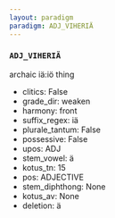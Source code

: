 ```yaml
---
layout: paradigm
paradigm: ADJ_VIHERIÄ
---
```

### ` ADJ_VIHERIÄ `

archaic iä:iö thing
* clitics: False
* grade_dir: weaken
* harmony: front
* suffix_regex: iä
* plurale_tantum: False
* possessive: False
* upos: ADJ
* stem_vowel: ä
* kotus_tn: 15
* pos: ADJECTIVE
* stem_diphthong: None
* kotus_av: None
* deletion: ä
